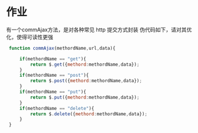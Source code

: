 



# 作业
  
   有一个commAjax方法，是对各种常见 http 提交方式封装 伪代码如下，请对其优化，使得可读性更强


   ```javascript
    function commAjax(methordName,url,data){

        if(methordName == "get"){
            return $.get({methord:methordName,data});
        }
        if(methordName == "post"){
            return $.post({methord:methordName,data});
        }
        if(methordName == "put"){
            return $.put({methord:methordName,data});
        }
        if(methordName == "delete"){
            return $.delete({methord:methordName,data});
        }
    }
   ```
   